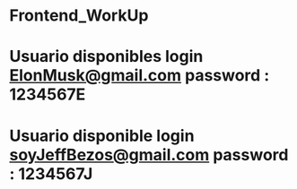 # Frontend_WorkUp

# Usuario disponibles login ElonMusk@gmail.com  password : 1234567E 

# Usuario disponible login soyJeffBezos@gmail.com password : 1234567J


